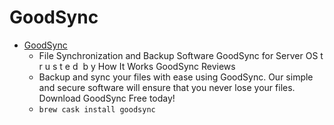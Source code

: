 # GoodSync
- [GoodSync](https://www.goodsync.com/)
  -  File Synchronization and Backup Software GoodSync for Server OS t r u s t e d  b y  How It Works GoodSync Reviews
  - Backup and sync your files with ease using GoodSync. Our simple and secure software will ensure that you never lose your files. Download GoodSync Free today!
  - `brew cask install goodsync`
